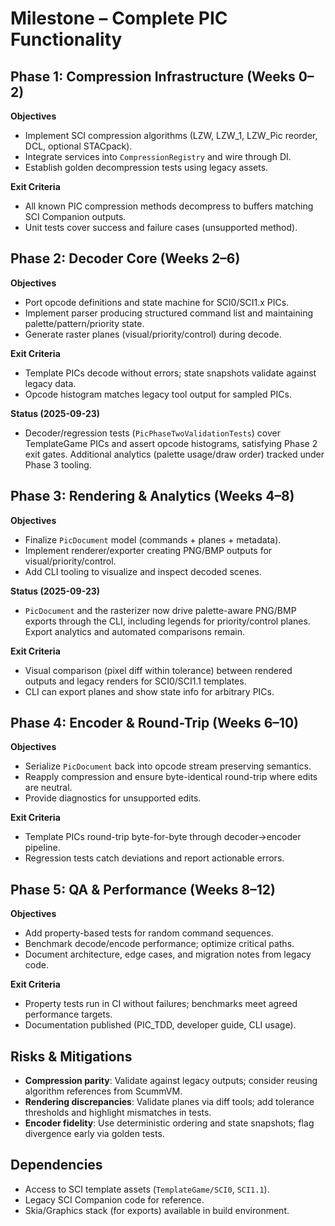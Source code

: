 # Milestone – Complete PIC Functionality

## Phase 1: Compression Infrastructure (Weeks 0–2)
**Objectives**
- Implement SCI compression algorithms (LZW, LZW_1, LZW_Pic reorder, DCL, optional STACpack).
- Integrate services into `CompressionRegistry` and wire through DI.
- Establish golden decompression tests using legacy assets.

**Exit Criteria**
- All known PIC compression methods decompress to buffers matching SCI Companion outputs.
- Unit tests cover success and failure cases (unsupported method).

## Phase 2: Decoder Core (Weeks 2–6)
**Objectives**
- Port opcode definitions and state machine for SCI0/SCI1.x PICs.
- Implement parser producing structured command list and maintaining palette/pattern/priority state.
- Generate raster planes (visual/priority/control) during decode.

**Exit Criteria**
- Template PICs decode without errors; state snapshots validate against legacy data.
- Opcode histogram matches legacy tool output for sampled PICs.

**Status (2025-09-23)**
- Decoder/regression tests (`PicPhaseTwoValidationTests`) cover TemplateGame PICs and assert opcode histograms, satisfying Phase 2 exit gates. Additional analytics (palette usage/draw order) tracked under Phase 3 tooling.

## Phase 3: Rendering & Analytics (Weeks 4–8)
**Objectives**
- Finalize `PicDocument` model (commands + planes + metadata).
- Implement renderer/exporter creating PNG/BMP outputs for visual/priority/control.
- Add CLI tooling to visualize and inspect decoded scenes.

**Status (2025-09-23)**
- `PicDocument` and the rasterizer now drive palette-aware PNG/BMP exports through the CLI, including legends for priority/control planes. Export analytics and automated comparisons remain.

**Exit Criteria**
- Visual comparison (pixel diff within tolerance) between rendered outputs and legacy renders for SCI0/SCI1.1 templates.
- CLI can export planes and show state info for arbitrary PICs.

## Phase 4: Encoder & Round-Trip (Weeks 6–10)
**Objectives**
- Serialize `PicDocument` back into opcode stream preserving semantics.
- Reapply compression and ensure byte-identical round-trip where edits are neutral.
- Provide diagnostics for unsupported edits.

**Exit Criteria**
- Template PICs round-trip byte-for-byte through decoder→encoder pipeline.
- Regression tests catch deviations and report actionable errors.

## Phase 5: QA & Performance (Weeks 8–12)
**Objectives**
- Add property-based tests for random command sequences.
- Benchmark decode/encode performance; optimize critical paths.
- Document architecture, edge cases, and migration notes from legacy code.

**Exit Criteria**
- Property tests run in CI without failures; benchmarks meet agreed performance targets.
- Documentation published (PIC_TDD, developer guide, CLI usage).

## Risks & Mitigations
- **Compression parity**: Validate against legacy outputs; consider reusing algorithm references from ScummVM.
- **Rendering discrepancies**: Validate planes via diff tools; add tolerance thresholds and highlight mismatches in tests.
- **Encoder fidelity**: Use deterministic ordering and state snapshots; flag divergence early via golden tests.

## Dependencies
- Access to SCI template assets (`TemplateGame/SCI0`, `SCI1.1`).
- Legacy SCI Companion code for reference.
- Skia/Graphics stack (for exports) available in build environment.
